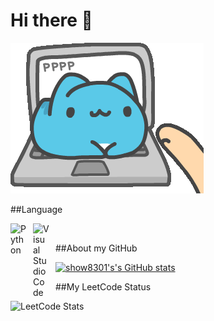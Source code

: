 # Hi there 👋

![capoo working](./capoo-bugcat.gif)  

##Language

<img align="left" alt="Python" width="26px" src="https://www.svgrepo.com/show/354238/python.svg" style="padding-right:10px;" />
<img align="left" alt="Visual Studio Code" width="26px" src="https://cdn.jsdelivr.net/gh/devicons/devicon/icons/vscode/vscode-original.svg" style="padding-right:10px;" />

<br />  

##About my GitHub

[![show8301's's GitHub stats](https://github-readme-stats.vercel.app/api?username=show8301&show_icons=true&theme=solarized-light&count_private=true)](https://github.com/show8301)  


##My LeetCode Status

![LeetCode Stats](https://leetcard.jacoblin.cool/b27873027?theme=forest&font=Source%20Sans%20Pro&ext=activity)  


<!--
**show8301/show8301** is a ✨ _special_ ✨ repository because its `README.md` (this file) appears on your GitHub profile.

Here are some ideas to get you started:

- 🔭 I’m currently working on ...
- 🌱 I’m currently learning ...
- 👯 I’m looking to collaborate on ...
- 🤔 I’m looking for help with ...
- 💬 Ask me about ...
- 📫 How to reach me: ...
- 😄 Pronouns: ...
- ⚡ Fun fact: ...
-->
